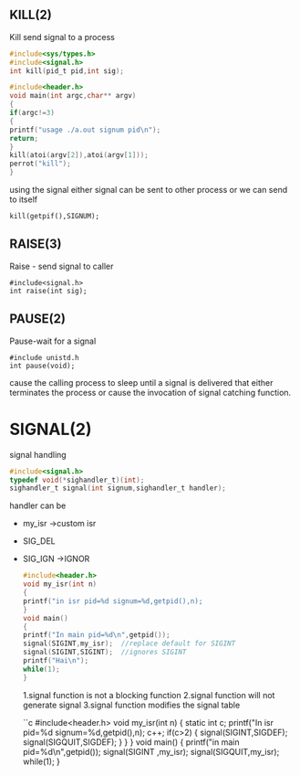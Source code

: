 ## KILL(2) 
Kill send signal to a process    

```c
#include<sys/types.h>
#include<signal.h>
int kill(pid_t pid,int sig);
```

```c
#include<header.h>
void main(int argc,char** argv)
{
if(argc!=3)
{
printf("usage ./a.out signum pid\n");
return;
}
kill(atoi(argv[2]),atoi(argv[1]));
perrot("kill");
}
```
using the signal either signal can be sent to other process or we can send to itself  

```
kill(getpif(),SIGNUM);
```

## RAISE(3)

Raise - send signal to caller  
```
#include<signal.h>
int raise(int sig);
```

## PAUSE(2)

Pause-wait for a signal  
```
#include unistd.h
int pause(void);
```
cause the calling process to sleep until a signal is delivered that either terminates the process or cause the invocation of signal catching function.  

# SIGNAL(2)  
signal handling

```c
#include<signal.h>
typedef void(*sighandler_t)(int);
sighandler_t signal(int signum,sighandler_t handler);
```
handler can be  
- my_isr ->custom isr
- SIG_DEL
- SIG_IGN ->IGNOR

  ```c
  #include<header.h>
  void my_isr(int n)
  {
  printf("in isr pid=%d signum=%d,getpid(),n);
  }
  void main()
  {
  printf("In main pid=%d\n",getpid());
  signal(SIGINT,my_isr);  //replace default for SIGINT
  signal(SIGINT,SIGINT);  //ignores SIGINT
  printf("Hai\n");
  while(1);
  }
  ```

  1.signal function is not a blocking function
  2.signal function will not generate signal
  3.signal function modifies the signal table

  ``c
  #include<header.h>
  void my_isr(int n)
  {
  static int c;
  printf("In isr pid=%d signum=%d,getpid(),n);
  c++;
  if(c>2)
  {
  signal(SIGINT,SIGDEF);
  signal(SIGQUIT,SIGDEF);
  }
  }
  }
  void main()
  {
  printf("in main pid=%d\n",getpid());
  signal(SIGINT ,my_isr);
  signal(SIGQUIT,my_isr);
  while(1);
  }
  ```
  
